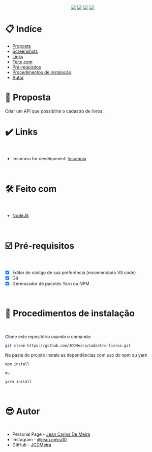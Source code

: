 <p align="center">
  <image
  src="https://img.shields.io/github/languages/count/JCDMeira/cadastro-livros"
  />
  <image
  src="https://img.shields.io/github/languages/top/JCDMeira/cadastro-livros"
  />
  <image
  src="https://img.shields.io/github/last-commit/JCDMeira/cadastro-livros"
  />
  <image
  src="https://img.shields.io/github/watchers/JCDMeira/cadastro-livros?style=social"
  />
</p>

# 📋 Indíce

- [Proposta](#id01)
  <!-- - [O desafio](#id01.1)
    - [Requisitos não funcionais ](#id01.1.1)
    - [Requisitos não obrigatórios](#id01.1.2) -->
- [Screenshots](#id02)
- [Links](#id03)
- [Feito com](#id04)
- [Pré-requisitos](#id05)
- [Procedimentos de instalação](#id06)
- [Autor](#id07)

# 🚀 Proposta <a name="id01"></a>

Criar um API que possibilite o cadastro de livros.

<!-- ## :trophy: O desafio <a name="id01.1"></a>

### :dart: Requisitos não funcionais <a name="id01.1.1"></a>


### :pushpin: Requisitos não obrigatórios <a name="id01.1.2"></a>-->

<!-- # :camera_flash: Screenshots <a name="id02"></a>

<br />

## :iphone: Mobile design

<p  align="center">
  <img width="300px" src="./presentation/mobile.png" align="center"></img>
</p>

## :iphone: Tablets design

<p  align="center"><img width="420px"  src="./presentation/i-pad.png" align="center"></img></p>

## :desktop_computer: Desktop design

<p  align="center"><img width="720px" src="./presentation/desktop.png" align="center"></img></p>

## :chart_with_upwards_trend: result of my work

<p  align="center"><img width="1080px" src="./presentation/myWork.gif" align="center"></img></p>

<br /> -->

# :heavy_check_mark: Links <a name="id03"></a>

<br />

- Insomnia for development: [Insomnia](https://insomnia.rest/download)

<br />

# 🛠 Feito com <a name="id04"></a>

<br />

- [NodeJS](https://nodejs.org/en/)

<br />

# ☑️ Pré-requisitos <a name="id05"></a>

<br />

- [x] Editor de código de sua preferência (recomendado VS code)
- [x] Git
- [x] Gerenciador de pacotes Yarn ou NPM

<br />

# 📝 Procedimentos de instalação <a name="id06"></a>

<br />

Clone este repositório usando o comando:

```bash
git clone https://github.com/JCDMeira/cadastro-livros.git
```

Na pasta do projeto instale as dependências com uso do npm ou yarn

```bash
npm install

ou

yarn install
```

<br />

# :sunglasses: Autor <a name="id07"></a>

<br />

- Personal Page - [Jean Carlos De Meira](https://jcdmeira.github.io)
- Instagram - [@jean.meira10](https://www.instagram.com/jean.meira10/)
- GitHub - [JCDMeira](https://github.com/JCDMeira)
